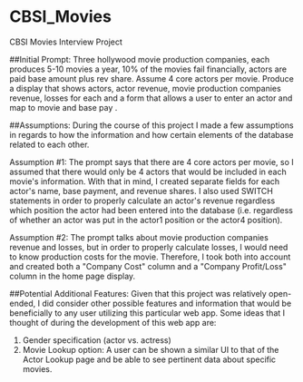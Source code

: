 # CBSI_Movies
CBSI Movies Interview Project

##Initial Prompt:
Three hollywood movie production companies, each produces 5-10 movies a year, 10% of the movies fail financially, actors are paid base amount plus rev share. Assume 4 core actors per movie. Produce a display that shows actors, actor revenue, movie production companies revenue, losses for each and a form that allows a user to enter an actor and map to movie and base pay .

##Assumptions:
During the course of this project I made a few assumptions in regards to how the information and how certain elements of the database related to each other.

Assumption #1:
The prompt says that there are 4 core actors per movie, so I assumed that there would only be 4 actors that would be included in each movie's information. With that in mind, I created separate fields for each actor's name, base payment, and revenue shares. I also used SWITCH statements in order to properly calculate an actor's revenue regardless which position the actor had been entered into the database (i.e. regardless of whether an actor was put in the actor1 position or the actor4 position).

Assumption #2:
The prompt talks about movie production companies revenue and losses, but in order to properly calculate losses, I would need to know production costs for the movie. Therefore, I took both into account and created both a "Company Cost" column and a "Company Profit/Loss" column in the home page display.

##Potential Additional Features:
Given that this project was relatively open-ended, I did consider other possible features and information that would be beneficially to any user utilizing this particular web app. Some ideas that I thought of during the development of this web app are:

1. Gender specification (actor vs. actress)
2. Movie Lookup option: A user can be shown a similar UI to that of the Actor Lookup page and be able to see pertinent data about specific movies.

